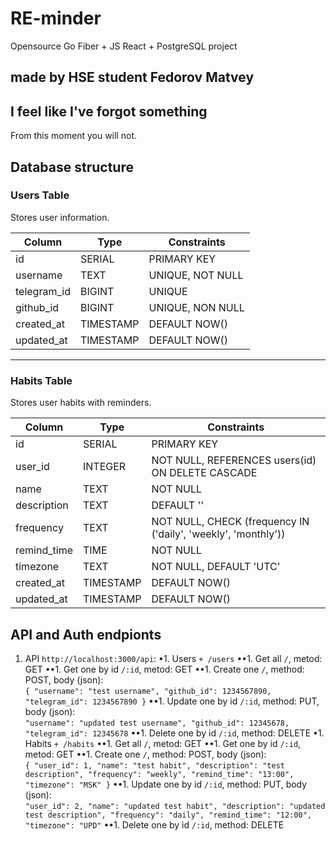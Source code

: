 # RE-minder

Opensource Go Fiber + JS React + PostgreSQL project

## made by HSE student Fedorov Matvey

## I feel like I've forgot something

From this moment you will not.

## Database structure

### Users Table

Stores user information.

| Column        | Type      | Constraints                  |
|---------------|-----------|------------------------------|
| id            | SERIAL    | PRIMARY KEY                  |
| username      | TEXT      | UNIQUE, NOT NULL             |
| telegram_id   | BIGINT    | UNIQUE                       |
| github_id     | BIGINT    | UNIQUE, NON NULL             |
| created_at    | TIMESTAMP | DEFAULT NOW()                |
| updated_at    | TIMESTAMP | DEFAULT NOW()                |

---

### Habits Table

Stores user habits with reminders.

| Column      | Type      | Constraints                                                    |
|-------------|------------|---------------------------------------------------------------|
| id          | SERIAL     | PRIMARY KEY                                                   |
| user_id     | INTEGER    | NOT NULL, REFERENCES users(id) ON DELETE CASCADE              |
| name        | TEXT       | NOT NULL                                                      |
| description | TEXT       | DEFAULT ''                                                    |
| frequency   | TEXT       | NOT NULL, CHECK (frequency IN ('daily', 'weekly', 'monthly')) |
| remind_time | TIME       | NOT NULL                                                      |
| timezone    | TEXT       | NOT NULL, DEFAULT 'UTC'                                       |
| created_at  | TIMESTAMP  | DEFAULT NOW()                                                 |
| updated_at  | TIMESTAMP  | DEFAULT NOW()                                                 |

## API and Auth endpionts

1. API `http://localhost:3000/api`:
•1. Users `+ /users`
••1. Get all `/`,  metod: GET
••1. Get one by id `/:id`,  metod: GET
••1. Create one `/`,  method: POST,  body (json):  
`{
    "username": "test username",
    "github_id": 1234567890,
    "telegram_id": 1234567890
}`
••1. Update one by id `/:id`,  method: PUT, body (json):  
`
    "username": "updated test username",
    "github_id": 12345678,
    "telegram_id": 12345678
`
••1. Delete one by id `/:id`,  method: DELETE
•1. Habits `+ /habits`
••1. Get all `/`,  metod: GET
••1. Get one by id `/:id`,  metod: GET
••1. Create one `/`,  method: POST,  body (json):  
`{
    "user_id": 1,
    "name": "test habit",
    "description": "test description",
    "frequency": "weekly",
    "remind_time": "13:00",
    "timezone": "MSK"
}`
••1. Update one by id `/:id`,  method: PUT, body (json):  
`
    "user_id": 2,
    "name": "updated test habit",
    "description": "updated test description",
    "frequency": "daily",
    "remind_time": "12:00",
    "timezone": "UPD"
`
••1. Delete one by id `/:id`,  method: DELETE
